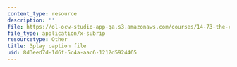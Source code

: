 ```yaml
---
content_type: resource
description: ''
file: https://ol-ocw-studio-app-qa.s3.amazonaws.com/courses/14-73-the-challenge-of-world-poverty-spring-2011/8d3eed7d1d6f5c4aaac61212d5924465_nc7dDE4_3zs.vtt
file_type: application/x-subrip
resourcetype: Other
title: 3play caption file
uid: 8d3eed7d-1d6f-5c4a-aac6-1212d5924465
---
```

